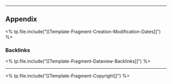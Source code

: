 ***

## Appendix

<% tp.file.include("[[Template-Fragment-Creation-Modification-Dates]]") %>

### Backlinks

<% tp.file.include("[[Template-Fragment-Dataview-Backlinks]]") %>

***

<% tp.file.include("[[Template-Fragment-Copyright]]") %>